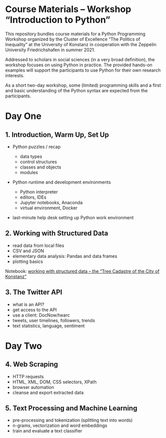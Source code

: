 Course Materials – Workshop “Introduction to Python”
====================================================

This repository bundles course materials for a Python Programming
Workshop organized by the Cluster of Excellence “The Politics of
Inequality” at the University of Konstanz in cooperation with the
Zeppelin University Friedrichshafen in summer 2021.

Addressed to scholars in social sciences (in a very broad definition),
the workshop focuses on using Python in practice. The provided
hands-on examples will support the participants to use Python for
their own research interests.

As a short two-day workshop, some (limited) programming skills and a
first and basic understanding of the Python syntax are expected from
the participants.


# Day One

## 1. Introduction, Warm Up, Set Up

- Python puzzles / recap
  - data types
  - control structures
  - classes and objects
  - modules

- Python runtime and development environments
  - Python interpreter
  - editors, IDEs
  - Jupyter notebooks, Anaconda
  - virtual environment, Docker

- last-minute help desk setting up Python work environment


## 2. Working with Structured Data

- read data from local files
- CSV and JSON
- elementary data analysis: Pandas and data frames
- plotting basics

Notebook: [working with structured data – the “Tree Cadastre of the City of Konstanz”](2_structured_data_tree_cadastre_konstanz.ipynb)


## 3. The Twitter API

- what is an API?
- get access to the API
- use a client: DocNow/twarc 
- tweets, user timelines, followers, trends
- text statistics, language, sentiment


# Day Two

## 4. Web Scraping

- HTTP requests
- HTML, XML, DOM, CSS selectors, XPath
- browser automation
- cleanse and export extracted data


## 5. Text Processing and Machine Learning

- pre-processing and tokenization (splitting text into words)
- n-grams, vectorization and word embeddings
- train and evaluate a text classifier
